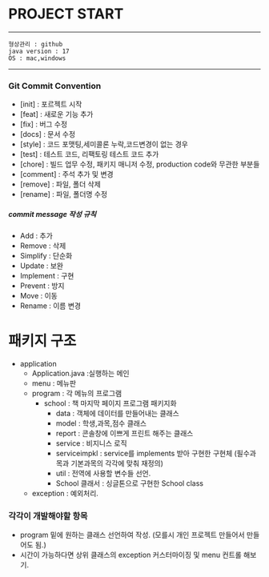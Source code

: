 # PROJECT START

---

    형상관리 : github
    java version : 17
    OS : mac,windows

---
### Git Commit Convention

* [init] : 포르젝트 시작
* [feat] : 새로운 기능 추가
* [fix] : 버그 수정
* [docs] : 문서 수정
* [style] : 코드 포맷팅,세미콜론 누락,코드변경이 없는 경우
* [test] : 테스트 코드, 리팩토링 테스트 코드 추가
* [chore] :  빌드 업무 수정, 패키지 매니저 수정, 
             production code와 무관한 부분들
* [comment] : 주석 추가 및 변경
* [remove] : 파일, 폴더 삭제
* [rename] : 파일, 폴더명 수정

##### commit message 작성 규칙
* Add : 추가
* Remove : 삭제
* Simplify : 단순화
* Update : 보완
* Implement : 구현
* Prevent : 방지
* Move : 이동
* Rename : 이름 변경


# 패키지 구조

* application
  * Application.java :실행하는 메인
  * menu : 메뉴판
  * program : 각 메뉴의 프로그램
    * school : 책 마지막 페이지 프로그램 패키지화
      * data : 객체에 데이터를 만들어내는 클래스
      * model : 학생,과목,점수 클래스
      * report : 콘솔창에 이쁘게 프린트 해주는 클래스
      * service : 비지니스 로직
      * serviceimpkl : service를 implements 받아 구현한 구현체 (필수과목과 기본과목의 각각에 맞춰 재정의)
      * util : 전역에 사용할 변수들 선언. 
      * School 클래서 : 싱글톤으로 구현한 School class
  * exception : 예외처리.



### 각각이 개발해야할 항목
  * program 밑에 원하는 클래스 선언하여 작성. (모를시 개인 프로젝트 만들어서 만들어도 됨.)
  * 시간이 가능하다면 상위 클래스의 exception 커스터마이징 및 menu 컨트롤 해보기.
